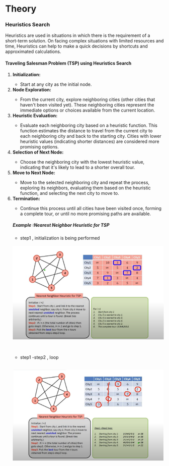 
# Theory

<h3> Heuristics Search</h3>
<p>Heuristics are used in situations in which there is the requirement of a short-term solution. On facing complex situations with limited resources and time, Heuristics can help  to make a quick decisions by shortcuts and approximated calculations.</p>

<h4>Traveling Salesman Problem (TSP) using Heuristics Search</h4>
<ol>
<li><b>Initialization:</b></li>
<ul><li> Start at any city as the initial node.</li>
</ul>

<li><b>Node Exploration:</b></li>
<ul><li> From the current city, explore neighboring cities (other cities that haven't been visited yet). These neighboring cities represent the immediate options or choices available from the current location.

</li>
</ul>
<li><b>Heuristic Evaluation:</b></li>
<ul><li> Evaluate each neighboring city based on a heuristic function. This function estimates the distance to travel from the current city to each neighboring city and back to the starting city. Cities with lower heuristic values (indicating shorter distances) are considered more promising options.</li>
</ul>
<li><b>Selection of Next Node: </b></li>
<ul><li> Choose the neighboring city with the lowest heuristic value, indicating that it's likely to lead to a shorter overall tour.

</li>
</ul>
<li><b>Move to Next Node:</b></li>
<ul><li> Move to the selected neighboring city and repeat the process, exploring its neighbors, evaluating them based on the heuristic function, and selecting the next city to move to.</li>
</ul>
<li><b>Termination: </b></li>
<ul><li>  Continue this process until all cities have been visited once, forming a complete tour, or until no more promising paths are available.</li>
</ul>



<h5>Example :Nearest Neighbor Heuristic for TSP </h5>
<ul>
<li>step1 , initialization is being performed </li></ul>

![h1.PNG](images/h1.PNG)

<br>
<ul>
<li>step1 -step2 , loop </li></ul>
</br>

![h2.PNG](images/h2.PNG)
